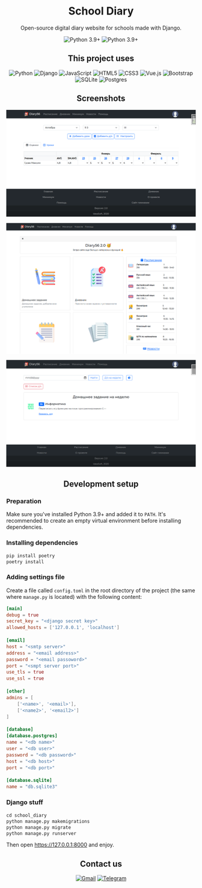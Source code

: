 <div align="center">

# School Diary

Open-source digital diary website for schools made with Django.

<img alt="Python 3.9+" src="https://img.shields.io/badge/Python_Version-3.9+-blue.svg">
<img alt="Python 3.9+" src="https://img.shields.io/badge/License-MIT-yellow.svg">


## This project uses

<img alt="Python" src="https://img.shields.io/badge/python%20-%2314354C.svg?&style=for-the-badge&logo=python&logoColor=white"/>
<img alt="Django" src="https://img.shields.io/badge/django%20-%23092E20.svg?&style=for-the-badge&logo=django&logoColor=white"/>
<img alt="JavaScript" src="https://img.shields.io/badge/javascript%20-%23323330.svg?&style=for-the-badge&logo=javascript&logoColor=%23F7DF1E"/>
<img alt="HTML5" src="https://img.shields.io/badge/html5%20-%23E34F26.svg?&style=for-the-badge&logo=html5&logoColor=white"/>
<img alt="CSS3" src="https://img.shields.io/badge/css3%20-%231572B6.svg?&style=for-the-badge&logo=css3&logoColor=white"/>
<img alt="Vue.js" src="https://img.shields.io/badge/vuejs%20-%2335495e.svg?&style=for-the-badge&logo=vue.js&logoColor=%234FC08D"/>
<img alt="Bootstrap" src="https://img.shields.io/badge/bootstrap%20-%23563D7C.svg?&style=for-the-badge&logo=bootstrap&logoColor=white"/>
<img alt="SQLite" src ="https://img.shields.io/badge/sqlite-%2307405e.svg?&style=for-the-badge&logo=sqlite&logoColor=white"/>
<img alt="Postgres" src ="https://img.shields.io/badge/postgres-orangered.svg?&style=for-the-badge&logo=postgresql"/>

## Screenshots

![](screenshots/1.png)

![](screenshots/2.png)

![](screenshots/3.png)

## Development setup

<div align="left">

### Preparation

Make sure you've installed Python 3.9+ and added it to `PATH`.
It's recommended to create an empty virtual environment before
installing dependencies.

### Installing dependencies

```
pip install poetry
poetry install
```

### Adding settings file

Create a file called `config.toml` in the root directory
of the project (the same where `manage.py` is located) with
the following content:

```toml
[main]
debug = true
secret_key = "<django secret key>"
allowed_hosts = ['127.0.0.1', 'localhost']

[email]
host = "<smtp server>"
address = "<email address>"
password = "<email passoword>"
port = "<smpt server port>"
use_tls = true
use_ssl = true

[other]
admins = [
    ['<name>', '<email>'],
    ['<name2>', '<email2>']
]

[database]
[database.postgres]
name = "<db name>"
user = "<db user>"
password = "<db password>"
host = "<db host>"
port = "<db port>"

[database.sqlite]
name = "db.sqlite3"

```


### Django stuff

```
cd school_diary
python manage.py makemigrations
python manage.py migrate
python manage.py runserver
```

Then open https://127.0.0.1:8000 and enjoy.

</div>

## Contact us

<a href="mailto:ideasoft.spb@gmail.com"><img alt="Gmail" src="https://img.shields.io/badge/Gmail-D14836?style=for-the-badge&logo=gmail&logoColor=white"/></a>
<a href="https://t.me/AlanTheKnight"><img alt="Telegram" src="https://img.shields.io/badge/Telegram-2CA5E0?style=for-the-badge&logo=telegram&logoColor=white"></a>

</div>

